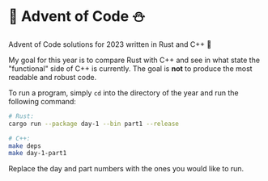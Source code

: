 # :christmas_tree: Advent of Code :snowman:

Advent of Code solutions for 2023 written in Rust and C++ :rocket:

My goal for this year is to compare Rust with C++ and see in what state the "functional" side of C++ is currently. The goal is **not** to 
produce the most readable and robust code.

To run a program, simply `cd` into the directory of the year and run the following command:

```bash
# Rust:
cargo run --package day-1 --bin part1 --release

# C++:
make deps
make day-1-part1
```

Replace the day and part numbers with the ones you would like to run.
